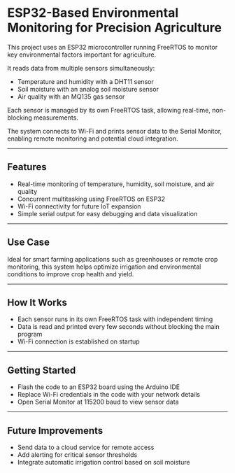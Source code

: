 # ESP32-Based Environmental Monitoring for Precision Agriculture

This project uses an ESP32 microcontroller running FreeRTOS to monitor key environmental factors important for agriculture.

It reads data from multiple sensors simultaneously:
- Temperature and humidity with a DHT11 sensor
- Soil moisture with an analog soil moisture sensor
- Air quality with an MQ135 gas sensor

Each sensor is managed by its own FreeRTOS task, allowing real-time, non-blocking measurements.

The system connects to Wi-Fi and prints sensor data to the Serial Monitor, enabling remote monitoring and potential cloud integration.

---

## Features

- Real-time monitoring of temperature, humidity, soil moisture, and air quality  
- Concurrent multitasking using FreeRTOS on ESP32  
- Wi-Fi connectivity for future IoT expansion  
- Simple serial output for easy debugging and data visualization

---

## Use Case

Ideal for smart farming applications such as greenhouses or remote crop monitoring, this system helps optimize irrigation and environmental conditions to improve crop health and yield.

---

## How It Works

- Each sensor runs in its own FreeRTOS task with independent timing  
- Data is read and printed every few seconds without blocking the main program  
- Wi-Fi connection is established on startup

---

## Getting Started

- Flash the code to an ESP32 board using the Arduino IDE  
- Replace Wi-Fi credentials in the code with your network details  
- Open Serial Monitor at 115200 baud to view sensor data

---

## Future Improvements

- Send data to a cloud service for remote access  
- Add alerting for critical sensor thresholds  
- Integrate automatic irrigation control based on soil moisture  




